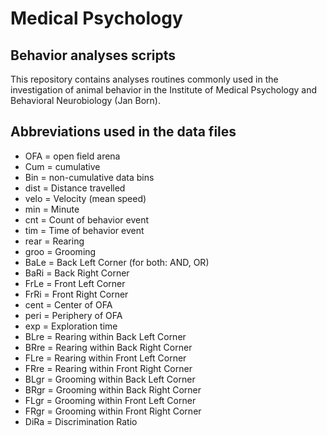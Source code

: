 # Medical Psychology 
## Behavior analyses scripts

This repository contains analyses routines commonly used in the investigation of animal behavior in the Institute of Medical Psychology and Behavioral Neurobiology (Jan Born). 

## Abbreviations used in the data files
- OFA = open field arena
- Cum = cumulative
- Bin = non-cumulative data bins
- dist = Distance travelled 
- velo = Velocity (mean speed)
- min = Minute
- cnt = Count of behavior event
- tim = Time of behavior event
- rear = Rearing
- groo = Grooming
- BaLe = Back Left Corner (for both: AND, OR)
- BaRi = Back Right Corner 
- FrLe = Front Left Corner
- FrRi = Front Right Corner 
- cent = Center of OFA
- peri = Periphery of OFA 
- exp = Exploration time
- BLre = Rearing within Back Left Corner
- BRre = Rearing within Back Right Corner
- FLre = Rearing within Front Left Corner
- FRre = Rearing within Front Right Corner
- BLgr = Grooming within Back Left Corner
- BRgr = Grooming within Back Right Corner
- FLgr = Grooming within Front Left Corner
- FRgr = Grooming within Front Right Corner
- DiRa = Discrimination Ratio 